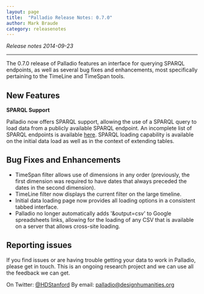```yaml
---
layout: page
title:  "Palladio Release Notes: 0.7.0"
author: Mark Braude
category: releasenotes
---
```


<!-- date:   2014-09-23 09:00:00
categories: release-notes
published: true
excerpt: "New features and bug fixes in release 0.7.0"
tags: front -->

*Release notes 2014-09-23*

----

The 0.7.0 release of Palladio features an interface for querying SPARQL endpoints, as well as several bug fixes and enhancements, most specifically pertaining to the TimeLine and TimeSpan tools.

## New Features


**SPARQL Support**

Palladio now offers SPARQL support, allowing the use of a SPARQL query to load data from a publicly available SPARQL endpoint. An incomplete list of SPARQL endpoints is available [here](http://www.w3.org/wiki/SparqlEndpoints).
SPARQL loading capability is available on the initial data load as well as in the context of extending tables.


## Bug Fixes and Enhancements

* TimeSpan filter allows use of dimensions in any order (previously, the first dimension was required to have dates that always preceded the dates in the second dimension).
* TimeLine filter now displays the current filter on the large timeline.
* Initial data loading page now provides all loading options in a consistent tabbed interface.
* Palladio no longer automatically adds '&output=csv' to Google spreadsheets links, allowing for the loading of any CSV that is available on a server that allows cross-site loading.

## Reporting issues

If you find issues or are having trouble getting your data to work in Palladio, please get in touch. This is an ongoing research project and we can use all the feedback we can get.

On Twitter: [@HDStanford](http://twitter.com/HDStanford)
By email: <a href="mailto:palladio@designhumanities.org">palladio@designhumanities.org</a>
